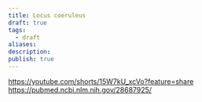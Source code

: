 ```yaml
---
title: Locus coeruleus
draft: true
tags:
  - draft
aliases: 
description: 
publish: true
---
```


https://youtube.com/shorts/15W7kU_xcVo?feature=share
https://pubmed.ncbi.nlm.nih.gov/28687925/


